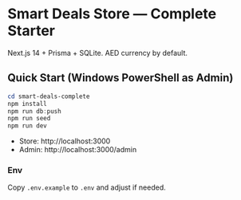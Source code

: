 # Smart Deals Store — Complete Starter

Next.js 14 + Prisma + SQLite. AED currency by default.

## Quick Start (Windows PowerShell as Admin)

```powershell
cd smart-deals-complete
npm install
npm run db:push
npm run seed
npm run dev
```

- Store: http://localhost:3000
- Admin: http://localhost:3000/admin

### Env
Copy `.env.example` to `.env` and adjust if needed.
